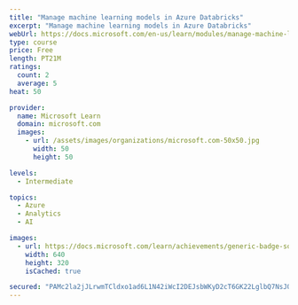 ```yaml
---
title: "Manage machine learning models in Azure Databricks"
excerpt: "Manage machine learning models in Azure Databricks"
webUrl: https://docs.microsoft.com/en-us/learn/modules/manage-machine-learning-models-azure-databricks/
type: course
price: Free
length: PT21M
ratings:
  count: 2
  average: 5
heat: 50

provider:
  name: Microsoft Learn
  domain: microsoft.com
  images:
    - url: /assets/images/organizations/microsoft.com-50x50.jpg
      width: 50
      height: 50

levels:
  - Intermediate

topics:
  - Azure
  - Analytics
  - AI

images:
  - url: https://docs.microsoft.com/learn/achievements/generic-badge-social.png
    width: 640
    height: 320
    isCached: true

secured: "PAMc2la2jJLrwmTCldxo1ad6L1N42iWcI2DEJsbWKyD2cT6GK22LglbQ7NsJQnybrFCf+XvKeBec0SKUquY4VothZvUuEg3xx3GhJyIxka470XRzGdUjvE1xFQhEz8Ysk7KHX9yj/q0cHcuTqQpsXjuUQ9WKPPPhlhmRr/eIlFE4RbG6HXh23aAzq59wPOCwf4OF+XPTliB9pslKIR2kAl56UtZjWiwtQmyOeQpyLkxJwrLGvM+367pY4ZfB0Esc1b2PaQKKAC9VR7tjPvUNBvx5u4BPpfxPyE/70q7OuSb+/jKRWkUHmqEPDStl1o8uoRItKDtjS8V18BbgVgfCXIspuiCVMt+bG+LDq55HHOwggCKkjZN5/mE26t3W0r952rlocfuBMDaK2MJAh6vxWE8vlrZGyn99hUZ8YBWYZB8=;ygsIJ2PEDrn7WtLbayYSjg=="
---
```


